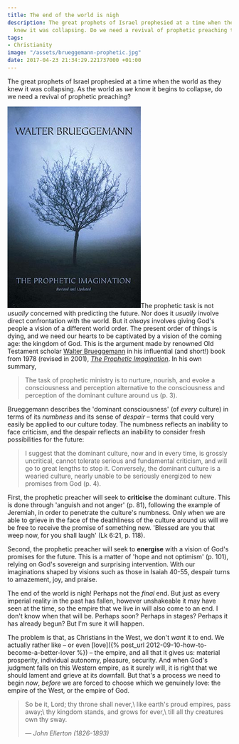 ```yaml
---
title: The end of the world is nigh
description: The great prophets of Israel prophesied at a time when the world as they
  knew it was collapsing. Do we need a revival of prophetic preaching today?
tags:
- Christianity
image: "/assets/brueggemann-prophetic.jpg"
date: 2017-04-23 21:34:29.221737000 +01:00
---
```

The great prophets of Israel prophesied at a time when the world as they knew it was collapsing. As the world as _we_ know it begins to collapse, do we need a revival of prophetic preaching?

[<img alt="The Prophetic Imagination, by Walter Brueggemann" title="The Prophetic Imagination, by Walter Brueggemann" src="/assets/brueggemann-prophetic.jpg" class="alignright" />](http://fortresspress.com/product/prophetic-imagination-revised-edition)The prophetic task is not _usually_ concerned with predicting the future. Nor does it _usually_ involve direct confrontation with the world. But it _always_ involves giving God's people a vision of a different world order. The present order of things is dying, and we need our hearts to be captivated by a vision of the coming age: the kingdom of God. This is the argument made by renowned Old Testament scholar [Walter Brueggemann](http://www.walterbrueggemann.com/) in his influential (and short!) book from 1978 (revised in 2001), [_The Prophetic Imagination_](http://fortresspress.com/product/prophetic-imagination-revised-edition). In his own summary,

> The task of prophetic ministry is to nurture, nourish, and evoke a consciousness and perception alternative to the consciousness and perception of the dominant culture around us (p. 3).

Brueggemann describes the 'dominant consciousness' (of _every_ culture) in terms of its _numbness_ and its sense of _despair_ &ndash; terms that could very easily be applied to our culture today. The numbness reflects an inability to face criticism, and the despair reflects an inability to consider fresh possibilities for the future:

> I suggest that the dominant culture, now and in every time, is grossly uncritical, cannot tolerate serious and fundamental criticism, and will go to great lengths to stop it. Conversely, the dominant culture is a wearied culture, nearly unable to be seriously energized to new promises from God (p. 4).

First, the prophetic preacher will seek to **criticise** the dominant culture. This is done through 'anguish and not anger' (p. 81), following the example of Jeremiah, in order to penetrate the culture's numbness. Only when we are able to grieve in the face of the deathliness of the culture around us will we be free to receive the promise of something new. 'Blessed are you that weep now, for you shall laugh' (Lk 6:21, p. 118).

Second, the prophetic preacher will seek to **energise** with a vision of God's promises for the future. This is a matter of 'hope and not optimism' (p. 101), relying on God's sovereign and surprising intervention. With our imaginations shaped by visions such as those in Isaiah 40-55, despair turns to amazement, joy, and praise.

The end of the world is nigh! Perhaps not the _final_ end. But just as every imperial reality in the past has fallen, however unshakeable it may have seen at the time, so the empire that we live in will also come to an end. I don't know when that will be. Perhaps soon? Perhaps in stages? Perhaps it has already begun? But I'm sure it will happen.

The problem is that, as Christians in the West, we don't _want_ it to end. We actually rather like &ndash; or even [love]({% post_url 2012-09-10-how-to-become-a-better-lover %}) &ndash; the empire, and all that it gives us: material prosperity, individual autonomy, pleasure, security. And when God's judgment falls on this Western empire, as it surely will, it is right that we should lament and grieve at its downfall. But that's a process we need to begin _now_, _before_ we are forced to choose which we genuinely love: the empire of the West, or the empire of God.

> So be it, Lord; thy throne shall never,\\
> like earth's proud empires, pass away;\\
> thy kingdom stands, and grows for ever,\\
> till all thy creatures own thy sway.
>
> _&mdash; John Ellerton (1826-1893)_
